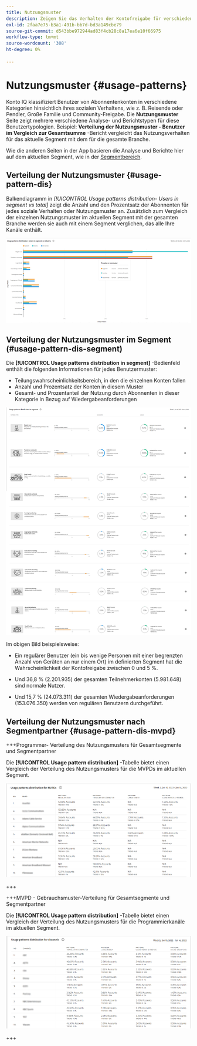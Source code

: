 ```yaml
---
title: Nutzungsmuster
description: Zeigen Sie das Verhalten der Kontofreigabe für verschiedene Benutzertypologien an.
exl-id: 2faa7e75-b3a1-491b-bb7d-bd3a149cbe79
source-git-commit: d543bbe972944ad83f4cb28c8a17ea6e10f66975
workflow-type: tm+mt
source-wordcount: '308'
ht-degree: 0%

---
```


# Nutzungsmuster {#usage-patterns}

Konto IQ klassifiziert Benutzer von Abonnentenkonten in verschiedene Kategorien hinsichtlich ihres sozialen Verhaltens, wie z. B. Reisende oder Pendler, Große Familie und Community-Freigabe. Die **Nutzungsmuster** Seite zeigt mehrere verschiedene Analyse- und Berichtstypen für diese Benutzertypologien. Beispiel: **Verteilung der Nutzungsmuster - Benutzer im Vergleich zur Gesamtsumme** -Bericht vergleicht das Nutzungsverhalten für das aktuelle Segment mit dem für die gesamte Branche.

Wie die anderen Seiten in der App basieren die Analyse und Berichte hier auf dem aktuellen Segment, wie in der [Segmentbereich](/help/accountiq/segments-timeframe.md).

## Verteilung der Nutzungsmuster {#usage-pattern-dis}

Balkendiagramm in *[!UICONTROL *Usage patterns distribution- Users in segment vs total]** zeigt die Anzahl und den Prozentsatz der Abonnenten für jedes soziale Verhalten oder Nutzungsmuster an. Zusätzlich zum Vergleich der einzelnen Nutzungsmuster im aktuellen Segment mit der gesamten Branche werden sie auch mit einem Segment verglichen, das alle Ihre Kanäle enthält.

![](assets/segment-users-industry.png)

## Verteilung der Nutzungsmuster im Segment (#usage-pattern-dis-segment)

Die **[!UICONTROL Usage patterns distribution in segment]** -Bedienfeld enthält die folgenden Informationen für jedes Benutzermuster:

* Teilungswahrscheinlichkeitsbereich, in den die einzelnen Konten fallen
* Anzahl und Prozentsatz der Konten in diesem Muster
* Gesamt- und Prozentanteil der Nutzung durch Abonnenten in dieser Kategorie in Bezug auf Wiedergabeanforderungen

![](assets/usage-pattern-segmentwise.png)

Im obigen Bild beispielsweise:

* Ein regulärer Benutzer (ein bis wenige Personen mit einer begrenzten Anzahl von Geräten an nur einem Ort) im definierten Segment hat die Wahrscheinlichkeit der Kontofreigabe zwischen 0 und 5 %.

* Und 36,8 % (2.201.935) der gesamten Teilnehmerkonten (5.981.648) sind normale Nutzer.

* Und 15,7 % (24.073.311) der gesamten Wiedergabeanforderungen (153.076.350) werden von regulären Benutzern durchgeführt.

## Verteilung der Nutzungsmuster nach Segmentpartner {#usage-pattern-dis-mvpd}

+++Programmer- Verteilung des Nutzungsmusters für Gesamtsegmente und Segmentpartner

Die **[!UICONTROL Usage pattern distribution]** -Tabelle bietet einen Vergleich der Verteilung des Nutzungsmusters für die MVPDs im aktuellen Segment.

![](assets/usage-patterns-mvpdwise.png)

+++

+++MVPD - Gebrauchsmuster-Verteilung für Gesamtsegmente und Segmentpartner

Die **[!UICONTROL Usage pattern distribution]** -Tabelle bietet einen Vergleich der Verteilung des Nutzungsmusters für die Programmierkanäle im aktuellen Segment.

![](assets/usage-patterns-programmerwise.png)

+++

